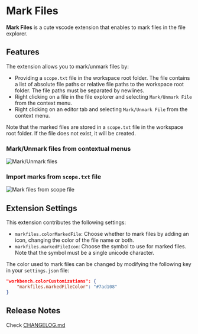 # Mark Files

**Mark Files** is a cute vscode extension that enables to mark files in the file explorer.

## Features

The extension allows you to mark/unmark files by:

- Providing a `scope.txt` file in the workspace root folder. The file contains a list of absolute file paths or relative file paths to the workspace root folder. The file paths must be separated by newlines.
- Right clicking on a file in the file explorer and selecting `Mark/Unmark File` from the context menu.
- Right clicking on an editor tab and selecting `Mark/Unmark File` from the context menu.

Note that the marked files are stored in a `scope.txt` file in the workspace root folder. If the file does not exist, it will be created.

### Mark/Unmark files from contextual menus

![Mark/Unmark files](images/markfile.gif)

### Import marks from `scope.txt` file

![Mark files from scope file](images/scope.gif)

## Extension Settings

This extension contributes the following settings:

- `markfiles.colorMarkedFile`: Choose whether to mark files by adding an icon, changing the color of the file name or both.
- `markfiles.markedFileIcon`: Choose the symbol to use for marked files. Note that the symbol must be a single unicode character.

The color used to mark files can be changed by modifying the following key in your `settings.json` file:

```json
"workbench.colorCustomizations": {
    "markfiles.markedFileColor": "#7ad108"
}
```

## Release Notes

Check [CHANGELOG.md](CHANGELOG.md)
